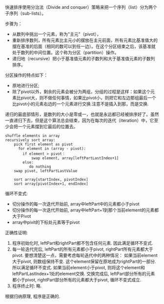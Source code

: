 快速排序使用分治法（Divide and conquer）策略来把一个序列（list）分为两个子序列（sub-lists）。

步骤为：

 - 从数列中挑出一个元素，称为"主元"（pivot），
 - 重新排序数列，所有元素比主元小的摆放在主元前面，所有元素比基准值大的摆在基准的后面（相同的数可以到任一边）。在这个分区结束之后，该基准就处于数列的中间位置。这个称为分区（partition）操作。
 - 递归地（recursive）把小于基准值元素的子数列和大于基准值元素的子数列排序。


分区操作的特点如下：

- 原地进行分区;
- 除了pivot以外，剩余的元素会被分为两组，分组的过程是这样：如果这个元素比pivot大，则不做任何事情，如果比pivot小，则把它和左边那组最后一个比pivot小的元素右边的一个元素进行交换.注意不是插入到那，而是交换.

递归的最底部情形，是数列的大小是零或一，也就是永远都已经被排序好了。虽然一直递归下去，但是这个算法总会结束，因为在每次的迭代（iteration）中，它至少会把一个元素摆到它最后的位置去。

    shuffle elements in array
    recursively sort array:
        pick first element as pivot
          for element in (array - pivot):
            if element > pivot：
                swap element, array[leftPartLastIndex+1]
            else:
               do nothing
        swap pivot, leftPartLastValue

        sort array[startIndex, pivotIndex]
        sort array[pivotIndex+1, endIndex]

循环不变式:

- 切分操作的每一次迭代开始前, array中leftPart中的元素都小于pivot
- 切分操作的每一次迭代开始前, array中leftPart+1到那个当前element的元素都大于Pivot
- array中pivit的下标处元素等于pivot  

正确性证明:

1. 程序初始化时, leftPart和rightPart都不包含任何元素. 因此满足循环不变式.
2. 每一轮迭代完后, leftPart的所有元素都小于pivot, rightPart所有元素都大于pivot. 要想清楚这一点，需要考虑每轮迭代中的两种情况： 如果当前element大于pivot, 则数组保持不变. 这个element保留在原地成为rightPart的一部分. 所以满足循环不变式. 如果当前element小于pivot, 则将这个element和leftPartLastIndex+1处的element交换. 交换完成后, leftPart部分所有的元素都小于pivot, rightPart部分所有的元素都大于pivot, 循环不变式成立.
3. 程序终止时: 略.

根据归纳原理, 程序是正确的.

